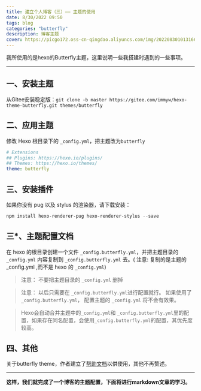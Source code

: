 ```yaml
---
title: 建立个人博客（三）—— 主题的使用
date: 8/30/2022 09:50
tags: blog
categories: "butterfly"
description: 博客主题
cover: https://picgo172.oss-cn-qingdao.aliyuncs.com/img/202208301013166.jpg
---
```


我所使用的是hexo的Butterfly主题，这里说明一些我搭建时遇到的一些事项。

------

## 一、安装主题

从Gitee安装稳定版：`git clone -b master https://gitee.com/immyw/hexo-theme-butterfly.git themes/butterfly`

## 二、应用主题

修改 Hexo 根目录下的 `_config.yml`，把主题改为`butterfly`

```yaml
# Extensions
## Plugins: https://hexo.io/plugins/
## Themes: https://hexo.io/themes/
theme: butterfly
```

## 三、安装插件

如果你没有 pug 以及 stylus 的渲染器，请下载安装：

```powershell
npm install hexo-renderer-pug hexo-renderer-stylus --save
```

## 三*、主题配置文档

在 hexo 的根目录创建一个文件 `_config.butterfly.yml`，并把主题目录的 `_config.yml` 内容复制到 `_config.butterfly.yml` 去。( 注意: 复制的是主题的 _config.yml ,而不是 hexo 的 `_config.yml`)

> 注意： 不要把主题目录的 `_config.yml` 删掉


> 注意： 以后只需要在 `_config.butterfly.yml`进行配置就行。
> 如果使用了 `_config.butterfly.yml`， 配置主题的 `_config.yml` 将不会有效果。

> Hexo会自动合并主题中的`_config.yml`和 `_config.butterfly.yml`里的配置，如果存在同名配置，会使用`_config.butterfly.yml`的配置，其优先度较高。

## 四、其他

关于butterfly theme，作者建立了[帮助文档](https://butterfly.js.org)以供使用，其他不再赘述。

------

**这样，我们就完成了一个博客的主题配置，下面将进行markdown文章的学习。**

